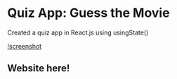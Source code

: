 # Quiz App: Guess the Movie
Created a quiz app in React.js using usingState()

[!screenshot](./public/meta/readme.png)

## Website here!
